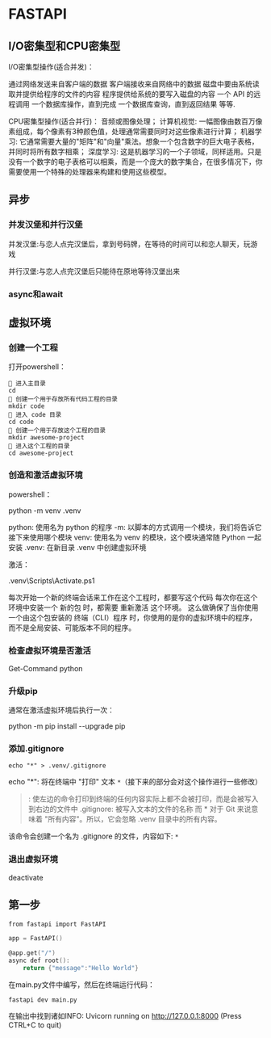 # FASTAPI

## I/O密集型和CPU密集型

I/O密集型操作(适合并发)：

通过网络发送来自客户端的数据
客户端接收来自网络中的数据
磁盘中要由系统读取并提供给程序的文件的内容
程序提供给系统的要写入磁盘的内容
一个 API 的远程调用
一个数据库操作，直到完成
一个数据库查询，直到返回结果
等等.

CPU密集型操作(适合并行)：
音频或图像处理；
计算机视觉: 一幅图像由数百万像素组成，每个像素有3种颜色值，处理通常需要同时对这些像素进行计算；
机器学习: 它通常需要大量的"矩阵"和"向量"乘法。想象一个包含数字的巨大电子表格，并同时将所有数字相乘；
深度学习: 这是机器学习的一个子领域，同样适用。只是没有一个数字的电子表格可以相乘，而是一个庞大的数字集合，在很多情况下，你需要使用一个特殊的处理器来构建和使用这些模型。

## 异步

### 并发汉堡和并行汉堡

并发汉堡:与恋人点完汉堡后，拿到号码牌，在等待的时间可以和恋人聊天，玩游戏

并行汉堡:与恋人点完汉堡后只能待在原地等待汉堡出来

### async和await

## 虚拟环境

### 创建一个工程

打开powershell：

```.
💬 进入主目录
cd
💬 创建一个用于存放所有代码工程的目录
mkdir code
💬 进入 code 目录
cd code
💬 创建一个用于存放这个工程的目录
mkdir awesome-project
💬 进入这个工程的目录
cd awesome-project
```

### 创造和激活虚拟环境

powershell：

python -m venv .venv

python: 使用名为 python 的程序
-m: 以脚本的方式调用一个模块，我们将告诉它接下来使用哪个模块
venv: 使用名为 venv 的模块，这个模块通常随 Python 一起安装
.venv: 在新目录 .venv 中创建虚拟环境

激活：

.venv\Scripts\Activate.ps1

每次开始一个新的终端会话来工作在这个工程时，都要写这个代码
每次你在这个环境中安装一个 新的包 时，都需要 重新激活 这个环境。
这么做确保了当你使用一个由这个包安装的 终端（CLI）程序 时，你使用的是你的虚拟环境中的程序，而不是全局安装、可能版本不同的程序。

### 检查虚拟环境是否激活

Get-Command python

### 升级pip

通常在激活虚拟环境后执行一次：

python -m pip install --upgrade pip

### 添加.gitignore

```.
echo "*" > .venv/.gitignore
```

echo "*": 将在终端中 "打印" 文本 `*`（接下来的部分会对这个操作进行一些修改）
>: 使左边的命令打印到终端的任何内容实际上都不会被打印，而是会被写入到右边的文件中
.gitignore: 被写入文本的文件的名称
而 * 对于 Git 来说意味着 "所有内容"。所以，它会忽略 .venv 目录中的所有内容。

该命令会创建一个名为 .gitignore 的文件，内容如下:
`*`

### 退出虚拟环境

deactivate

## 第一步

```c
from fastapi import FastAPI

app = FastAPI()

@app.get("/")
async def root():
    return {"message":"Hello World"}
```

在main.py文件中编写，然后在终端运行代码：

`fastapi dev main.py`

在输出中找到诸如INFO:  Uvicorn running on http://127.0.0.1:8000 (Press CTRL+C to quit)

